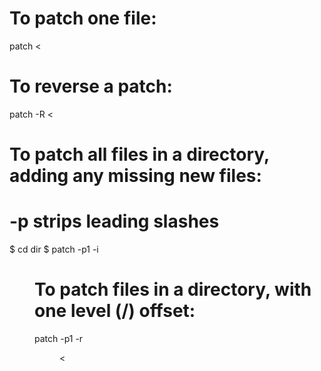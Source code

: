 # To patch one file:

patch <file> < <patch-file>

# To reverse a patch:

patch -R <file> < <patch-file>

# To patch all files in a directory, adding any missing new files:

# -p strips leading slashes

$ cd dir
$ patch -p1 -i <dir> <patch-file>

# To patch files in a directory, with one level (/) offset:

patch -p1 -r <dir> < <patch-file>

